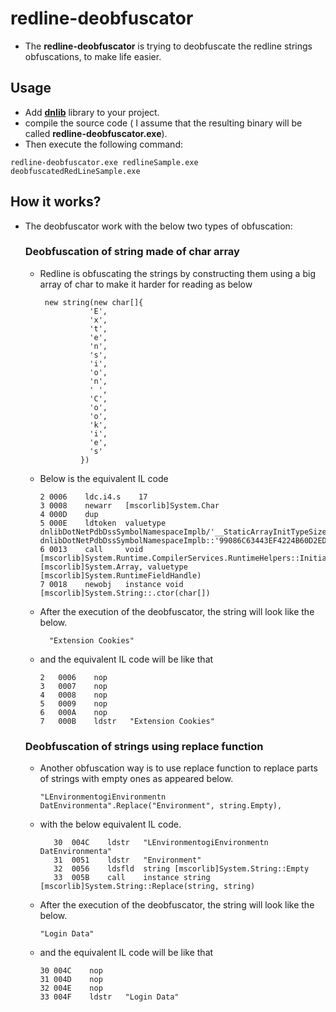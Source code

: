 # redline-deobfuscator

- The **redline-deobfuscator** is trying to deobfuscate the redline strings obfuscations, to make life easier.

## Usage

- Add [**dnlib**](https://github.com/0xd4d/dnlib) library to your project.
- compile the source code ( I assume that the resulting binary will be called **redline-deobfuscator.exe**).
- Then execute the following command:

```
redline-deobfuscator.exe redlineSample.exe  deobfuscatedRedLineSample.exe
```

## How it works?

- The deobfuscator work with the below two types of obfuscation:

  ### Deobfuscation of string made of char array
 
  - Redline is obfuscating the strings by constructing them using a big array of char to make it harder for reading as below

     ```
      new string(new char[]{
				'E',
				'x',
				't',
				'e',
				'n',
				's',
				'i',
				'o',
				'n',
				' ',
				'C',
				'o',
				'o',
				'k',
				'i',
				'e',
				's'
			  })
      ```

  - Below is the equivalent IL code
  
      ```
      2	0006	ldc.i4.s	17
      3	0008	newarr	 [mscorlib]System.Char
      4	000D	dup
      5	000E	ldtoken	 valuetype dnlibDotNetPdbDssSymbolNamespaceImplb/'__StaticArrayInitTypeSize=34' dnlibDotNetPdbDssSymbolNamespaceImplb::'99086C63443EF4224B60D2ED08447C082E7A0484'
      6	0013	call	 void [mscorlib]System.Runtime.CompilerServices.RuntimeHelpers::InitializeArray(class [mscorlib]System.Array, valuetype [mscorlib]System.RuntimeFieldHandle)
      7	0018	newobj	 instance void [mscorlib]System.String::.ctor(char[])
     ```


  -  After the execution of the deobfuscator, the string will look like the below.
    
     ```
       "Extension Cookies"
     ```
  
  - and the equivalent IL code will be like that
   
    ```
    2	0006	nop
    3	0007	nop
    4	0008	nop
    5	0009	nop
    6	000A	nop
    7	000B	ldstr	"Extension Cookies"
    ```


  ### Deobfuscation of strings using replace function
  
   - Another obfuscation way is to use replace function to replace parts of strings with empty ones as appeared below.
    
     ```
     "LEnvironmentogiEnvironmentn DatEnvironmenta".Replace("Environment", string.Empty),
     ```
   - with the below equivalent IL code.
  
     ```
    	30	004C	ldstr	"LEnvironmentogiEnvironmentn DatEnvironmenta"
    	31	0051	ldstr	"Environment"
    	32	0056	ldsfld	string [mscorlib]System.String::Empty
    	33	005B	call	instance string [mscorlib]System.String::Replace(string, string)
     ```
  
   - After the execution of the deobfuscator, the string will look like the below.
     
     ```
     "Login Data"
     ```
   - and the equivalent IL code will be like that
     
     ```
     30	004C	nop
     31	004D	nop
     32	004E	nop
     33	004F	ldstr	"Login Data"
     ```
     
  
